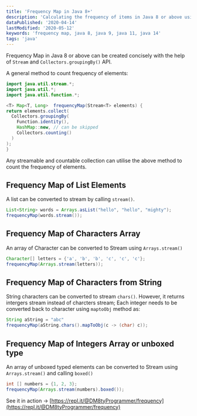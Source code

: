 ```yaml
---
title: 'Frequency Map in Java 8+'
description: 'Calculating the frequency of items in Java 8 or above using stream and collector APIs'
dataPublished: '2020-04-14'
lastModified: '2020-05-12'
keywords: 'frequency map, java 8, java 9, java 11, java 14'
tags: 'java'
---
```


Frequency Map in Java 8 or above can be created concisely with the help of `Stream` and `Collectors.groupingBy()` API.

A general method to count frequency of elements:

```java
import java.util.stream.*;
import java.util.*;
import java.util.function.*;
```

```java
<T> Map<T, Long>  frequencyMap(Stream<T> elements) {
return elements.collect(
  Collectors.groupingBy(
    Function.identity(),
    HashMap::new, // can be skipped
    Collectors.counting()
  )
);
}
```

Any streamable and countable collection can utilise the above method to count the frequency of elements.

## Frequency Map of List Elements

A list can be converted to stream by calling `stream()`.

```java
List<String> words = Arrays.asList("hello", "hello", "mighty");
frequencyMap(words.stream());
```

## Frequency Map of Characters Array

An array of Character can be converted to Stream using `Arrays.stream()`

```java
Character[] letters = {'a', 'b', 'b', 'c', 'c', 'c'};
frequencyMap(Arrays.stream(letters));
```

## Frequency Map of Characters from String

String characters can be converted to stream `chars()`. However, it returns intergers stream instead of charcters stream; Each integer needs to be converted back to character using `maptoObj` method as:

```java
String aString = "abc"
frequencyMap(aString.chars().mapToObj(c -> (char) c));
```

## Frequency Map of Integers Array or unboxed type

An array of unboxed typed elements can be converted to Stream using `Arrays.stream()` and calling `boxed()`

```java
int [] numbers = {1, 2, 3};
frequencyMap(Arrays.stream(numbers).boxed());
```

See it in action →
[https://repl.it/@DM8tyProgrammer/frequency](https://repl.it/@DM8tyProgrammer/frequency)
